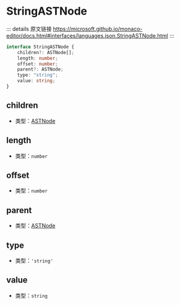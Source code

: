 # StringASTNode

<backTop />
        
::: details 原文链接
https://microsoft.github.io/monaco-editor/docs.html#interfaces/languages.json.StringASTNode.html
:::

```ts
interface StringASTNode {
    children?: ASTNode[];
    length: number;
    offset: number;
    parent?: ASTNode;
    type: "string";
    value: string;
}
```

## children
- 类型：[ASTNode](/api/languages/json/ASTNode.md)
## length
- 类型：`number`
## offset
- 类型：`number`
## parent
- 类型：[ASTNode](/api/languages/json/ASTNode.md)
## type
- 类型：`'string'`
## value
- 类型：`string`